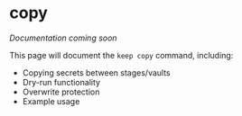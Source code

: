 # copy

*Documentation coming soon*

This page will document the `keep copy` command, including:

- Copying secrets between stages/vaults
- Dry-run functionality
- Overwrite protection
- Example usage